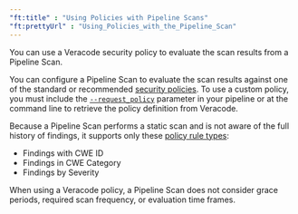 ```yaml
---
"ft:title" : "Using Policies with Pipeline Scans"
"ft:prettyUrl" : "Using_Policies_with_the_Pipeline_Scan"
---
```

You can use a Veracode security policy to evaluate the scan results from a Pipeline Scan.

You can configure a Pipeline Scan to evaluate the scan results against one of the standard or recommended [security policies](https://docs.veracode.com/r/c_appsec_policies). To use a custom policy, you must include the <code>[--request_policy](04_r_pipeline_scan_commands.md)</code> parameter in your pipeline or at the command line to retrieve the policy definition from Veracode.

Because a Pipeline Scan performs a static scan and is not aware of the full history of findings, it supports only these [policy rule types](https://docs.veracode.com/r/c_policy_rules):

- Findings with CWE ID
- Findings in CWE Category
- Findings by Severity

When using a Veracode policy, a Pipeline Scan does not consider grace periods, required scan frequency, or evaluation time frames.

